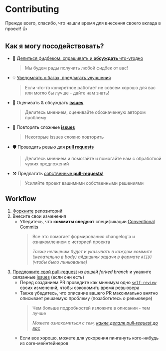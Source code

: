 # Contributing

Прежде всего, спасибо, что нашли время для внесения своего вклада в проект! 👍

## Как я могу посодействовать?

[issues]: https://github.com/feature-sliced/wiki/issues
[issues-new]: https://github.com/feature-sliced/wiki/issues/new
[pr]: https://github.com/feature-sliced/wiki/pulls
[pr-new]: https://github.com/feature-sliced/wiki/compare
[disc]: https://github.com/feature-sliced/wiki/discussions
[fork]: https://github.com/feature-sliced/wiki/fork
[actions]: https://github.com/feature-sliced/wiki/actions

<!-- Other emojis: 👁️, ✍️, 🔍 -->

- 📢 [Делиться фидбеком, спрашивать и **обсуждать** что-угодно][disc]
   > Мы будем рады получить любой фидбек от вас!
- 💡 [Уведомлять о багах, предлагать улучшения][issues-new]
   > Если что-то конкретное работает не совсем хорошо для вас или могло бы лучше - дайте нам знать!
- 💬 Оценивать & обсуждать [**issues**][issues] 
   > Делитесь мнением, оценивайте обозначенную автором проблему
- 🔩 Повторять сложные [**issues**][issues]
   > Некоторые issues сложно повторить
- 🛡️ Проводить ревью для [**pull requests**][pr]
   > Делитесь мнением и помогайте и помогайте нам с обработкой чужих предложений
- ⚒️ Предлагать [собственные **pull-requests**!][pr-new]
   > Усиляйте проект вашимими собственными решениями

## Workflow
[self-review-article]: https://blog.beanbaginc.com/2014/12/01/practicing-effective-self-review/

1. [Форкните][fork] репозиторий
2. Внесите свои изменения
    - Убедитесь, что **коммиты следуют** спецификации [Conventional Commits](https://www.conventionalcommits.org)
       > Все это помогает формированию changelog'а и ознакомлением с историей проекта
       >
       > *Также нелишним будет и указывать в каждом коммите (желательно в body) айдишник задачи в формате `#{ID}` (чтобы было линкование)*
    <!-- FIXME: Возможно пригодится позже
    - Убедитесь, что **все тесты проходят**
      ```sh
      $ npm run test
      ```
    -->
3. [Предложите свой pull-request][pr-new] из *вашей forked branch* и укажите связанные [issues][issues] (если они есть)
    - Перед созданием PR проведите как минимум одно [`self-review`][self-review-article] своих изменений, чтобы сэкономить время ревьювера
    - Также убедитесь, что описание вашего PR максимально внятно описывает решаемую проблему (позаботьтесь о ревьювере)
       > Чем больше подробностей изложите в описании - тем лучше
       > 
       > *Можете ознакомиться с тем, [какие делали pull-request до вас][pr]*
    - Если все хорошо, можете для ускорения пингануть кого-нибудь из core-мейнтейнеров
    <!-- FIXME: Возможно пригодится позже
    - Убедитесь, что проверка через **[CI][actions]** прошла для вашего PR
      > Наша цель - разрабатывать высококачественные во всех смыслах решения
    -->
